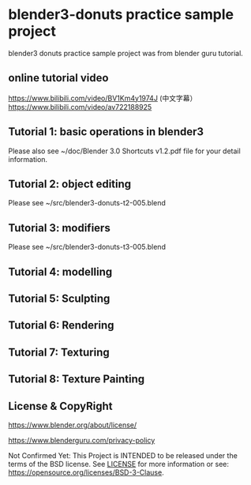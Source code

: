 # blender3-donuts practice sample project

blender3 donuts practice sample project was from blender guru tutorial.

## online tutorial video

https://www.bilibili.com/video/BV1Km4y1974J  (中文字幕）
https://www.bilibili.com/video/av722188925

## Tutorial 1: basic operations in blender3

Please also see ~/doc/Blender 3.0 Shortcuts v1.2.pdf file for your detail information.

## Tutorial 2: object editing

Please see ~/src/blender3-donuts-t2-005.blend

## Tutorial 3: modifiers

Please see ~/src/blender3-donuts-t3-005.blend

## Tutorial 4: modelling

## Tutorial 5: Sculpting

## Tutorial 6: Rendering

## Tutorial 7: Texturing

## Tutorial 8: Texture Painting

## License & CopyRight

https://www.blender.org/about/license/

https://www.blenderguru.com/privacy-policy

Not Confirmed Yet:
This Project is INTENDED to be released under the terms of the BSD license.
See [LICENSE](LICENSE.txt) for more information or see:  
https://opensource.org/licenses/BSD-3-Clause.


